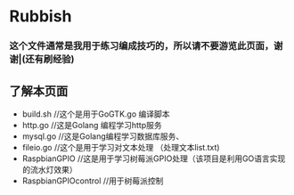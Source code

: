 # Rubbish
### 这个文件通常是我用于练习编成技巧的，所以请不要游览此页面，谢谢|(还有刷经验)
## 了解本页面
- build.sh //这个是用于GoGTK.go 编译脚本
- http.go //这是Golang 编程学习http服务
- mysql.go  //这是Golang编程学习数据库服务、
- fileio.go //这个是用于学习对文本处理 （处理文本list.txt) 
- RaspbianGPIO //这是用于学习树莓派GPIO处理（该项目是利用GO语言实现的流水灯效果）
- RaspbianGPIOcontrol  //用于树莓派控制
